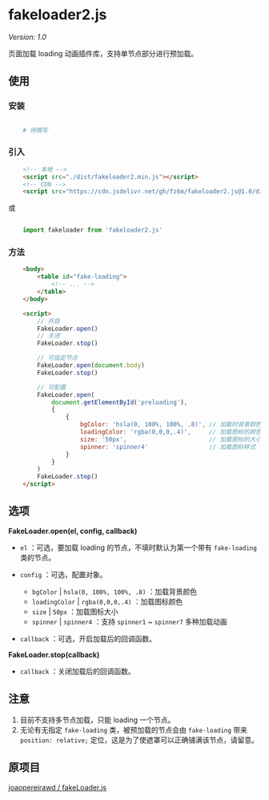 # fakeloader2.js

*Version: 1.0*

页面加载 loading 动画插件库，支持单节点部分进行预加载。

## 使用

### 安装

```bash

    # 待撰写

```

### 引入

```html
    <!-- 本地 -->
    <script src="./dist/fakeloader2.min.js"></script>
    <!-- CDN -->
    <script src="https://cdn.jsdelivr.net/gh/fz6m/fakeloader2.js@1.0/dist/fakeloader2.min.js"></script>
```

或

```js

    import fakeloader from 'fakeloader2.js'

```

### 方法

```html
    <body>
        <table id="fake-loading">
            <!-- ... -->
        </table>
    </body>

    <script>
        // 开启
        FakeLoader.open()
        // 关闭
        FakeLoader.stop()

        // 可指定节点
        FakeLoader.open(document.body)
        FakeLoader.stop()

        // 可配置
        FakeLoader.open(
            document.getElementById('preloading'),
            {
                {
                    bgColor: 'hsla(0, 100%, 100%, .8)', // 加载时背景颜色
                    loadingColor: 'rgba(0,0,0,.4)',     // 加载图标的颜色
                    size: '50px',                       // 加载图标的大小
                    spinner: 'spinner4'                 // 加载图标样式
                }
            }
        )
        FakeLoader.stop()
    </script>
```

## 选项

**FakeLoader.open(el, config, callback)**

 * `el` ：可选，要加载 loading 的节点，不填时默认为第一个带有 `fake-loading` 类的节点。

 * `config` ：可选，配置对象。

     * `bgColor` | `hsla(0, 100%, 100%, .8)` ：加载背景颜色
     * `loadingColor` | `rgba(0,0,0,.4)` ：加载图标颜色
     * `size` | `50px` ：加载图标大小
     * `spinner` | `spinner4`  ：支持 `spinner1` ~ `spinner7` 多种加载动画

 * `callback` ：可选，开启加载后的回调函数。


**FakeLoader.stop(callback)**

 * `callback` ：关闭加载后的回调函数。

## 注意

1. 目前不支持多节点加载，只能 loading 一个节点。
2. 无论有无指定 `fake-loading` 类，被预加载的节点会由 `fake-loading` 带来 `position: relative;` 定位，这是为了使遮罩可以正确铺满该节点，请留意。

## 原项目

[joaopereirawd / fakeLoader.js](https://github.com/joaopereirawd/fakeLoader.js)